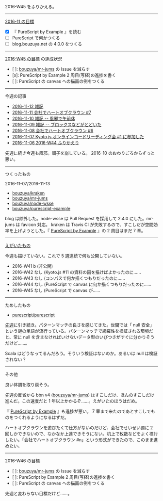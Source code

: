 2016-W45 をふりかえる。

-----

[2016-11 の目標][2016-10-31]

- [x] 『 PureScript by Example 』を読む
- [ ] PureScript で何かつくる
- [ ] blog.bouzuya.net の 4.0.0 をつくる

-----

[2016-W45 の目標][2016-11-06] の達成状況

- [ ]: [bouzuya/mr-jums][] の Issue を減らす
- [x]: PureScript by Example 2 周目(写経)の進捗を書く
- [ ]: PureScript の canvas への描画の例をつくる

-----

今週の記事

- [2016-11-12 雑記][2016-11-12]
- [2016-11-11 会社でハートオブクラウン #7][2016-11-11]
- [2016-11-10 雑記 -- 風邪で午前休][2016-11-10]
- [2016-11-09 雑記 -- ブロックスなどがとどいた][2016-11-09]
- [2016-11-08 会社でハートオブクラウン #6][2016-11-08]
- [2016-11-07 Kyoto.js オンラインコードリーディング会 #1 に参加した][2016-11-07]
- [2016-11-06 2016-W44 ふりかえり][2016-11-06]

先週に続き今週も風邪。調子を崩している。 2016-10 のおわりごろからずっと悪い。

-----

つくったもの

2016-11-07/2016-11-13

- [bouzuya/kraken][]
- [bouzuya/mr-jums][]
- [bouzuya/node-wsse][]
- [bouzuya/purescript-example][]

blog は除外した。node-wsse は Pull Request を採用して 2.4.0 にした。mr-jums は favicon 対応。 kraken は Travis CI が失敗するので、すこしだが空間効率を上げようとした。『 [PureScript by Example](https://leanpub.com/purescript/read) 』の 2 周目はまだ 7 章。

-----

[えがいたもの](http://floating-scrubland-79854.herokuapp.com/)

今週も描けていない。これで 5 週連続で何も公開していない。

- 2016-W41 b (非公開)
- 2016-W42 なし (Kyoto.js #11 の資料の図を描けばよかったのに……
- 2016-W43 なし (コンパスで何か描くつもりだったのに……
- 2016-W44 なし (PureScript で canvas に何か描くつもりだったのに……
- 2016-W45 なし (PureScript で canvas が……

-----

ためしたもの

- [purescript/purescript][]

[先週][2016-11-06]に引き続き。パターンマッチの良さを感じてきた。世間では「 null 安全」という謎の単語が流行っている。パターンマッチで網羅性を検証される環境だと、常に null を含まなければいけないデータ型のいびつさがすぐに分かりそうだけど……。

Scala はどうなってるんだろう。そういう検証はないのか。あるいは null は検証されない？

-----

その他

良い体調を取り戻そう。

[先週の反省][2016-11-06]から bbn v4 ([bouzuya/mr-jums][]) はすこしだけ、ほんのすこしだけ進んだ。この速度だと 1 年以上かかるぞ……。えがいたのほうはだめ。

『 [PureScript by Example](https://leanpub.com/purescript/read) 』も進捗が悪い。 7 章まで来たのであとすこしでものをつくれるようになるはずだ。

ハートオブクラウンを遊びたくて仕方がないのだけど、会社でせいぜい週に 2 回しかできないので、なかなか上達できそうにない。机上で枚数などをよく検討したい。「会社でハートオブクラウン #n」という形式ができたので、このまま進めたい。

-----

2016-W46 の目標

- [ ]: [bouzuya/mr-jums][] の Issue を減らす
- [ ]: PureScript by Example 2 周目(写経)の進捗を書く
- [ ]: PureScript の canvas への描画の例をつくる

先週と変わらない目標だけど……。

[2016-10-31]: https://blog.bouzuya.net/2016/10/31/
[2016-11-06]: https://blog.bouzuya.net/2016/11/06/
[2016-11-07]: https://blog.bouzuya.net/2016/11/07/
[2016-11-08]: https://blog.bouzuya.net/2016/11/08/
[2016-11-09]: https://blog.bouzuya.net/2016/11/09/
[2016-11-10]: https://blog.bouzuya.net/2016/11/10/
[2016-11-11]: https://blog.bouzuya.net/2016/11/11/
[2016-11-12]: https://blog.bouzuya.net/2016/11/12/
[bouzuya/kraken]: https://github.com/bouzuya/kraken
[bouzuya/mr-jums]: https://github.com/bouzuya/mr-jums
[bouzuya/node-wsse]: https://github.com/bouzuya/node-wsse
[bouzuya/purescript-example]: https://github.com/bouzuya/purescript-example
[purescript/purescript]: https://github.com/purescript/purescript
